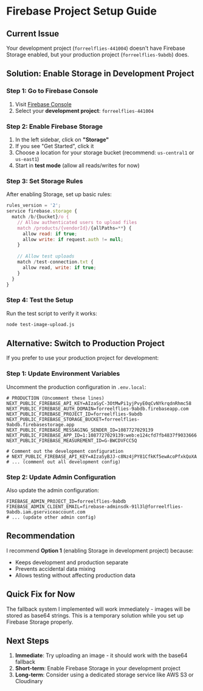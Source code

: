 # Firebase Project Setup Guide

## Current Issue
Your development project (`forreelflies-441004`) doesn't have Firebase Storage enabled, but your production project (`forreelflies-9abdb`) does.

## Solution: Enable Storage in Development Project

### Step 1: Go to Firebase Console
1. Visit [Firebase Console](https://console.firebase.google.com/)
2. Select your **development project**: `forreelflies-441004`

### Step 2: Enable Firebase Storage
1. In the left sidebar, click on **"Storage"**
2. If you see "Get Started", click it
3. Choose a location for your storage bucket (recommend: `us-central1` or `us-east1`)
4. Start in **test mode** (allow all reads/writes for now)

### Step 3: Set Storage Rules
After enabling Storage, set up basic rules:

```javascript
rules_version = '2';
service firebase.storage {
  match /b/{bucket}/o {
    // Allow authenticated users to upload files
    match /products/{vendorId}/{allPaths=**} {
      allow read: if true;
      allow write: if request.auth != null;
    }
    
    // Allow test uploads
    match /test-connection.txt {
      allow read, write: if true;
    }
  }
}
```

### Step 4: Test the Setup
Run the test script to verify it works:
```bash
node test-image-upload.js
```

## Alternative: Switch to Production Project

If you prefer to use your production project for development:

### Step 1: Update Environment Variables
Uncomment the production configuration in `.env.local`:

```env
# PRODUCTION (Uncomment these lines)
NEXT_PUBLIC_FIREBASE_API_KEY=AIzaSyC-3OtMwPi1yjPvyE0qCvNYkrqdnRhmc58
NEXT_PUBLIC_FIREBASE_AUTH_DOMAIN=forreelflies-9abdb.firebaseapp.com
NEXT_PUBLIC_FIREBASE_PROJECT_ID=forreelflies-9abdb
NEXT_PUBLIC_FIREBASE_STORAGE_BUCKET=forreelflies-9abdb.firebasestorage.app
NEXT_PUBLIC_FIREBASE_MESSAGING_SENDER_ID=1087727029139
NEXT_PUBLIC_FIREBASE_APP_ID=1:1087727029139:web:e124cfd7fb4837f9033666
NEXT_PUBLIC_FIREBASE_MEASUREMENT_ID=G-BWCDVFCC5Q

# Comment out the development configuration
# NEXT_PUBLIC_FIREBASE_API_KEY=AIzaSyBJJ-c8Nz4jPY81CfkKf5ewAcoPfxkQoXA
# ... (comment out all development config)
```

### Step 2: Update Admin Configuration
Also update the admin configuration:

```env
FIREBASE_ADMIN_PROJECT_ID=forreelflies-9abdb
FIREBASE_ADMIN_CLIENT_EMAIL=firebase-adminsdk-91l3l@forreelflies-9abdb.iam.gserviceaccount.com
# ... (update other admin config)
```

## Recommendation

I recommend **Option 1** (enabling Storage in development project) because:
- Keeps development and production separate
- Prevents accidental data mixing
- Allows testing without affecting production data

## Quick Fix for Now

The fallback system I implemented will work immediately - images will be stored as base64 strings. This is a temporary solution while you set up Firebase Storage properly.

## Next Steps

1. **Immediate**: Try uploading an image - it should work with the base64 fallback
2. **Short-term**: Enable Firebase Storage in your development project
3. **Long-term**: Consider using a dedicated storage service like AWS S3 or Cloudinary 
